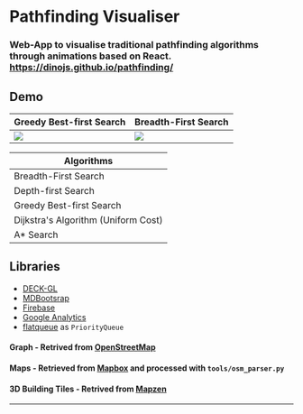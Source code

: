 # Pathfinding Visualiser

### Web-App to visualise traditional pathfinding algorithms through animations based on React. https://dinojs.github.io/pathfinding/

## Demo

| Greedy Best-first Search                                                                                  | Breadth-First Search                                                                                      |
| --------------------------------------------------------------------------------------------------------- | --------------------------------------------------------------------------------------------------------- |
| ![](https://user-images.githubusercontent.com/22294355/79520799-8af05780-804f-11ea-897f-f2ae0e527393.gif) | ![](https://user-images.githubusercontent.com/22294355/79520819-9a6fa080-804f-11ea-8215-bd6cc43b6458.gif) |

| Algorithms                          |
| ----------------------------------- |
| Breadth-First Search                |
| Depth-first Search                  |
| Greedy Best-first Search            |
| Dijkstra's Algorithm (Uniform Cost) |
| A\* Search                          |

## Libraries

- [DECK-GL](https://github.com/visgl/deck.gl)
- [MDBootsrap](https://mdbootstrap.com/)
- [Firebase](https://firebase.google.com/)
- [Google Analytics](https://analytics.google.com/analytics/web/)
- [flatqueue](https://github.com/mourner/flatqueue) as `PriorityQueue`

#### Graph - Retrived from [OpenStreetMap](https://www.openstreetmap.org/#map=6/54.910/-3.432)

#### Maps - Retrieved from [Mapbox](https://www.mapbox.com/) and processed with `tools/osm_parser.py`

#### 3D Building Tiles - Retrived from [Mapzen](https://www.mapzen.com/)

---
